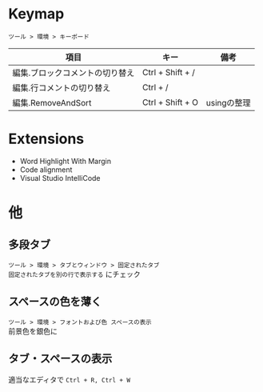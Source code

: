 # Keymap

`ツール > 環境 > キーボード`

|項目|キー|備考|
|---|---|---|
|編集.ブロックコメントの切り替え|Ctrl + Shift + /||
|編集.行コメントの切り替え|Ctrl + /||
|編集.RemoveAndSort|Ctrl + Shift + O|usingの整理||

# Extensions

* Word Highlight With Margin
* Code alignment
* Visual Studio IntelliCode

# 他

## 多段タブ

`ツール > 環境 > タブとウィンドウ > 固定されたタブ`  
`固定されたタブを別の行で表示する` にチェック

## スペースの色を薄く

`ツール > 環境 > フォントおよび色 スペースの表示`  
前景色を銀色に

## タブ・スペースの表示

適当なエディタで `Ctrl + R, Ctrl + W` 

